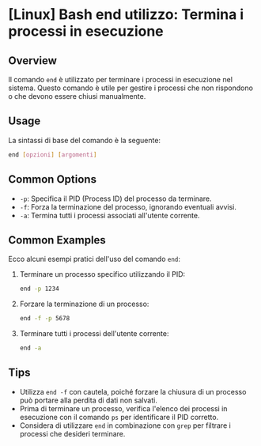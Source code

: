 # [Linux] Bash end utilizzo: Termina i processi in esecuzione

## Overview
Il comando `end` è utilizzato per terminare i processi in esecuzione nel sistema. Questo comando è utile per gestire i processi che non rispondono o che devono essere chiusi manualmente.

## Usage
La sintassi di base del comando è la seguente:

```bash
end [opzioni] [argomenti]
```

## Common Options
- `-p`: Specifica il PID (Process ID) del processo da terminare.
- `-f`: Forza la terminazione del processo, ignorando eventuali avvisi.
- `-a`: Termina tutti i processi associati all'utente corrente.

## Common Examples
Ecco alcuni esempi pratici dell'uso del comando `end`:

1. Terminare un processo specifico utilizzando il PID:
   ```bash
   end -p 1234
   ```

2. Forzare la terminazione di un processo:
   ```bash
   end -f -p 5678
   ```

3. Terminare tutti i processi dell'utente corrente:
   ```bash
   end -a
   ```

## Tips
- Utilizza `end -f` con cautela, poiché forzare la chiusura di un processo può portare alla perdita di dati non salvati.
- Prima di terminare un processo, verifica l'elenco dei processi in esecuzione con il comando `ps` per identificare il PID corretto.
- Considera di utilizzare `end` in combinazione con `grep` per filtrare i processi che desideri terminare.